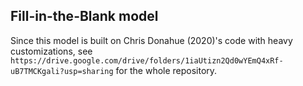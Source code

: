 ## Fill-in-the-Blank model 
Since this model is built on Chris Donahue (2020)'s code with heavy customizations, see `https://drive.google.com/drive/folders/1iaUtizn2Qd0wYEmQ4xRf-uB7TMCKgali?usp=sharing` for the whole repository.